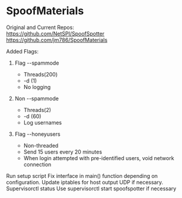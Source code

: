 # SpoofMaterials

Original and Current Repos:  
https://github.com/NetSPI/SpoofSpotter  
https://github.com/jm786/SpoofMaterials

Added Flags:  
1. Flag \--spammode
	* Threads(200)
	* -d (1) 
	* No logging  

2. Non --spammode
	* Threads(2)
	* -d (60)
	* Log usernames

3. Flag --honeyusers
	* Non-threaded
	* Send 15 users every 20 minutes
	* When login attempted with pre-identified users, void network connection
  
Run setup script
Fix interface in main() function depending on configuration.
Update iptables for host output UDP if necessary.
Supervisorctl status 
Use supervisorctl start spoofspotter if necessary
